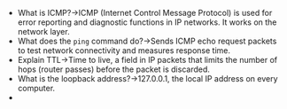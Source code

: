 - What is ICMP?→ICMP (Internet Control Message Protocol) is used for error reporting and diagnostic functions in IP networks. It works on the network layer.
- What does the `ping` command do?→Sends ICMP echo request packets to test network connectivity and measures response time.
- Explain TTL→Time to live, a field in IP packets that limits the number of hops (router passes) before the packet is discarded.
- What is the loopback address?→127.0.0.1, the local IP address on every computer.
- 
